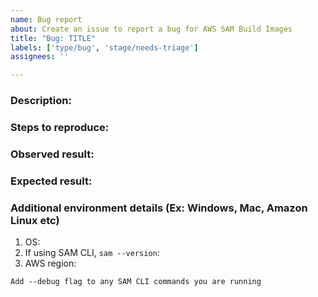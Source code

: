 ```yaml
---
name: Bug report
about: Create an issue to report a bug for AWS SAM Build Images
title: "Bug: TITLE"
labels: ['type/bug', 'stage/needs-triage']
assignees: ''

---
```


<!-- Make sure we don't have an existing Issue that reports the bug you are seeing (both open and closed). 
If you do find an existing Issue, re-open or add a comment to that Issue instead of creating a new one. -->

### Description:
<!-- Briefly describe the bug you are facing.-->



### Steps to reproduce:
<!-- Provide detailed steps to replicate the bug, including steps from third party tools (CDK, etc.) -->



### Observed result:
<!-- Please provide command output with `--debug` flag set.-->



### Expected result:
<!-- Describe what you expected.-->



### Additional environment details (Ex: Windows, Mac, Amazon Linux etc)

1. OS:
2. If using SAM CLI, `sam --version`:
3. AWS region:

`Add --debug flag to any SAM CLI commands you are running`
